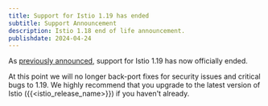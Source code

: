 ```yaml
---
title: Support for Istio 1.19 has ended
subtitle: Support Announcement
description: Istio 1.18 end of life announcement.
publishdate: 2024-04-24
---
```


As [previously announced](/news/support/announcing-1.19-eol/), support for Istio 1.19 has now officially ended.

At this point we will no longer back-port fixes for security issues and critical bugs to 1.19. We highly recommend that
you upgrade to the latest version of Istio ({{<istio_release_name>}}) if you haven't already.

